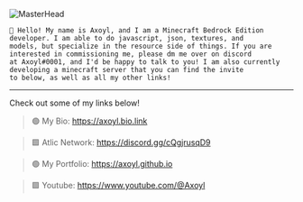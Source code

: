 <div align="left">
  
![MasterHead](https://media.discordapp.net/attachments/1037912546356772954/1082562001785597992/green.png)<br>

```
🧩 Hello! My name is Axoyl, and I am a Minecraft Bedrock Edition developer. I am able to do javascript, json, textures, and 
models, but specialize in the resource side of things. If you are interested in commissioning me, please dm me over on discord 
at Axoyl#0001, and I'd be happy to talk to you! I am also currently developing a minecraft server that you can find the invite
to below, as well as all my other links!
```
--- ---
Check out some of my links below!
  
> 🟢 My Bio: https://axoyl.bio.link
	
> 🟩 Atlic Network: https://discord.gg/cQgjrusqD9
	
> 🟢 My Portfolio: https://axoyl.github.io
	
> 🟩 Youtube: https://www.youtube.com/@Axoyl
</div>
